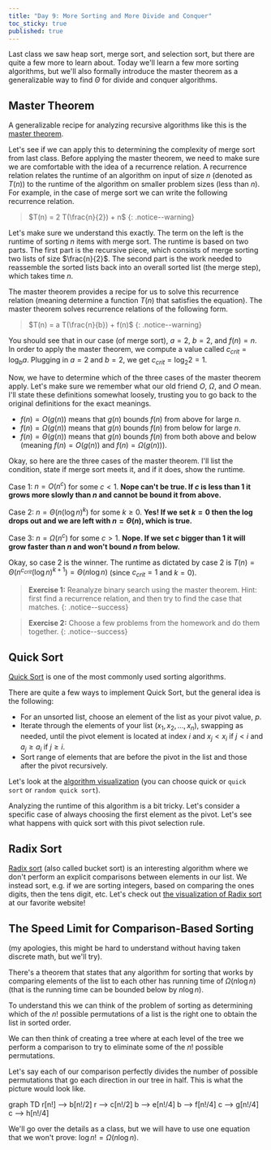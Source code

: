 ```yaml
---
title: "Day 9: More Sorting and More Divide and Conquer"
toc_sticky: true
published: true
---
```

Last class we saw heap sort, merge sort, and selection sort, but there are quite a few more to learn about. Today we'll learn a few more sorting algorithms, but we'll also formally introduce the master theorem as a generalizable way to find $\Theta$ for divide and conquer algorithms.

## Master Theorem

A generalizable recipe for analyzing recursive algorithms like this is the [master theorem](https://en.wikipedia.org/wiki/Master_theorem_(analysis_of_algorithms)).

Let's see if we can apply this to determining the complexity of merge sort from last class.  Before applying the master theorem, we need to make sure we are comfortable with the idea of a recurrence relation.  A recurrence relation relates the runtime of an algorithm on input of size $n$ (denoted as $T(n)$) to the runtime of the algorithm on smaller problem sizes (less than $n$).  For example, in the case of merge sort we can write the following recurrence relation.

> $T(n) = 2 T(\frac{n}{2}) + n$
{: .notice--warning}

Let's make sure we understand this exactly.  The term on the left is the runtime of sorting $n$ items with merge sort.  The runtime is based on two parts.  The first part is the recursive piece, which consists of merge sorting two lists of size $\frac{n}{2}$.  The second part is the work needed to reassemble the sorted lists back into an overall sorted list (the merge step), which takes time $n$.

The master theorem provides a recipe for us to solve this recurrence relation (meaning determine a function $T(n)$ that satisfies the equation).  The master theorem solves recurrence relations of the following form.

> $T(n) = a T(\frac{n}{b}) + f(n)$
{: .notice--warning}

You should see that in our case (of merge sort), $a=2$, $b=2$, and $f(n) = n$.
In order to apply the master theorem, we compute a value called $c_{crit} = \log_{b}{a}$.  Plugging in $a=2$ and $b=2$, we get $c_{crit} = \log_2{2} = 1$.

Now, we have to determine which of the three cases of the master theorem apply.  Let's make sure we remember what our old friend $O$, $\Omega$, and $O$ mean.  I'll state these definitions somewhat loosely, trusting you to go back to the original definitions for the exact meanings.
* $f(n) = O(g(n))$ means that $g(n)$ bounds $f(n)$ from above for large $n$.
* $f(n) = \Omega(g(n))$ means that $g(n)$ bounds $f(n)$ from below for large $n$.
* $f(n) = \Theta(g(n))$ means that $g(n)$ bounds $f(n)$ from both above and below (meaning $f(n) = O(g(n))$ and $f(n) = \Omega(g(n))$).

Okay, so here are the three cases of the master theorem.  I'll list the condition, state if merge sort meets it, and if it does, show the runtime.

Case 1: $n = O(n^c)$ for some $c < 1$.  **Nope can't be true.  If $c$ is less than 1 it grows more slowly than $n$ and cannot be bound it from above.**

Case 2: $n = \Theta(n (\log n)^k)$ for some $k \geq 0$.  **Yes!  If we set $k=0$ then the $\log$ drops out and we are left with $n = \Theta(n)$, which is true.**

Case 3: $n = \Omega(n^c)$ for some $c > 1$.  **Nope.  If we set $c$ bigger than 1 it will grow faster than $n$ and won't bound $n$ from below.**

Okay, so case 2 is the winner.  The runtime as dictated by case 2 is $T(n) = \Theta(n^{c_{crit}} (\log n)^{k+1}) = \Theta(n \log n)$ (since $c_{crit} = 1$ and $k = 0$).

> **Exercise 1:** Reanalyze binary search using the master theorem.  Hint: first find a recurrence relation, and then try to find the case that matches.
{: .notice--success}


> **Exercise 2:** Choose a few problems from the homework and do them together.
{: .notice--success}

## Quick Sort

[Quick Sort](https://en.wikipedia.org/wiki/Quicksort) is one of the most commonly used sorting algorithms.

There are quite a few ways to implement Quick Sort, but the general idea is the following:
* For an unsorted list, choose an element of the list as your pivot value, $p$.
* Iterate through the elements of your list ($x_1, x_2, \ldots, x_n$), swapping as needed, until the pivot element is located at index $i$ and $x_j < x_i$ if $j < i$ and $a_j \geq a_i$ if $j \geq i$.
* Sort range of elements that are before the pivot in the list and those after the pivot recursively.

Let's look at the [algorithm visualization](https://visualgo.net/en/sorting) (you can choose quick or ``quick sort`` or ``random quick sort``).

Analyzing the runtime of this algorithm is a bit tricky.  Let's consider a specific case of always choosing the first element as the pivot.  Let's see what happens with quick sort with this pivot selection rule.

## Radix Sort

[Radix sort](https://en.wikipedia.org/wiki/Radix_sort) (also called bucket sort) is an interesting algorithm where we don't perform an explicit comparisons between elements in our list.  We instead sort, e.g. if we are sorting integers, based on comparing the ones digits, then the tens digit, etc.  Let's check out [the visualization of Radix sort](https://visualgo.net/en/sorting) at our favorite website!

## The Speed Limit for Comparison-Based Sorting

(my apologies, this might be hard to understand without having taken discrete math, but we'll try).

There's a theorem that states that any algorithm for sorting that works by comparing elements of the list to each other has running time of $\Omega(n \log n)$ (that is the running time can be bounded below by $n \log n$).

To understand this we can think of the problem of sorting as determining which of the $n!$ possible permutations of a list is the right one to obtain the list in sorted order.

We can then think of creating a tree where at each level of the tree we perform a comparison to try to eliminate some of the $n!$ possible permutations.

Let's say each of our comparison perfectly divides the number of possible permutations that go each direction in our tree in half.  This is what the picture would look like.

<div class="mermaid">
graph TD
  r[n!] --> b[n!/2]
  r --> c[n!/2]
  b --> e[n!/4]
  b --> f[n!/4]
  c --> g[n!/4]
  c --> h[n!/4]
</div>

We'll go over the details as a class, but we will have to use one equation that we won't prove: $\log n! = \Omega(n \log n)$.

